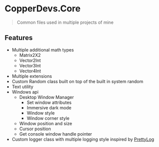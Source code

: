 # CopperDevs.Core

> Common files used in multiple projects of mine

## Features

- Multiple additional math types
    - Matrix2X2
    - Vector2Int
    - Vector3Int
    - Vector4Int
- Multiple extensions
- Custom Random class built on top of the built in system random
- Text utility
- Windows api
    - Desktop Window Manager
        - Set window attributes
        - Immersive dark mode
        - Window style
        - Window corner style
    - Window position and size
    - Cursor position
    - Get console window handle pointer
- Custom logger class with multiple logging style inspired by [PrettyLog](https://github.com/LukynkaCZE/PrettyLog)